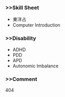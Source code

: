 ### >>Skill Sheet
* 東洋占
* Computer Introduction

### >>Disability
* ADHD
* PDD
* APD
* Autonomic Imbalance

### >>Comment
404
